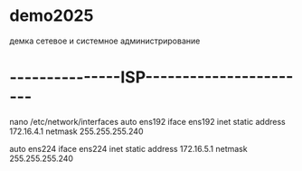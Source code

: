 # demo2025
демка сетевое и системное администрирование 

# ---------------ISP-----------------------
nano /etc/network/interfaces
auto ens192
iface ens192 inet static
    address 172.16.4.1
    netmask 255.255.255.240

auto ens224
iface ens224 inet static
    address 172.16.5.1
    netmask 255.255.255.240
